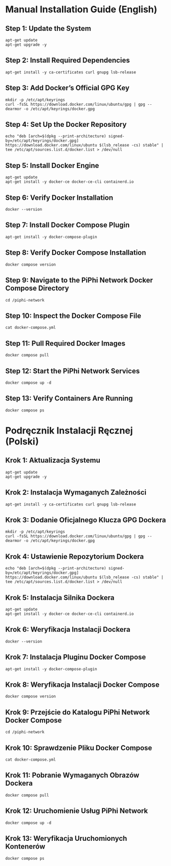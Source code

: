 # Manual Installation Guide (English)

## Step 1: Update the System
```
apt-get update
apt-get upgrade -y
```

## Step 2: Install Required Dependencies
```
apt-get install -y ca-certificates curl gnupg lsb-release
```

## Step 3: Add Docker’s Official GPG Key
```
mkdir -p /etc/apt/keyrings
curl -fsSL https://download.docker.com/linux/ubuntu/gpg | gpg --dearmor -o /etc/apt/keyrings/docker.gpg
```

## Step 4: Set Up the Docker Repository
```
echo "deb [arch=$(dpkg --print-architecture) signed-by=/etc/apt/keyrings/docker.gpg] https://download.docker.com/linux/ubuntu $(lsb_release -cs) stable" | tee /etc/apt/sources.list.d/docker.list > /dev/null
```

## Step 5: Install Docker Engine
```
apt-get update
apt-get install -y docker-ce docker-ce-cli containerd.io
```

## Step 6: Verify Docker Installation
```
docker --version
```

## Step 7: Install Docker Compose Plugin
```
apt-get install -y docker-compose-plugin
```

## Step 8: Verify Docker Compose Installation
```
docker compose version
```

## Step 9: Navigate to the PiPhi Network Docker Compose Directory
```
cd /piphi-network
```

## Step 10: Inspect the Docker Compose File
```
cat docker-compose.yml
```

## Step 11: Pull Required Docker Images
```
docker compose pull
```

## Step 12: Start the PiPhi Network Services
```
docker compose up -d
```

## Step 13: Verify Containers Are Running
```
docker compose ps
```

# Podręcznik Instalacji Ręcznej (Polski)

## Krok 1: Aktualizacja Systemu
```
apt-get update
apt-get upgrade -y
```

## Krok 2: Instalacja Wymaganych Zależności
```
apt-get install -y ca-certificates curl gnupg lsb-release
```

## Krok 3: Dodanie Oficjalnego Klucza GPG Dockera
```
mkdir -p /etc/apt/keyrings
curl -fsSL https://download.docker.com/linux/ubuntu/gpg | gpg --dearmor -o /etc/apt/keyrings/docker.gpg
```

## Krok 4: Ustawienie Repozytorium Dockera
```
echo "deb [arch=$(dpkg --print-architecture) signed-by=/etc/apt/keyrings/docker.gpg] https://download.docker.com/linux/ubuntu $(lsb_release -cs) stable" | tee /etc/apt/sources.list.d/docker.list > /dev/null
```

## Krok 5: Instalacja Silnika Dockera
```
apt-get update
apt-get install -y docker-ce docker-ce-cli containerd.io
```

## Krok 6: Weryfikacja Instalacji Dockera
```
docker --version
```

## Krok 7: Instalacja Pluginu Docker Compose
```
apt-get install -y docker-compose-plugin
```

## Krok 8: Weryfikacja Instalacji Docker Compose
```
docker compose version
```

## Krok 9: Przejście do Katalogu PiPhi Network Docker Compose
```
cd /piphi-network
```

## Krok 10: Sprawdzenie Pliku Docker Compose
```
cat docker-compose.yml
```

## Krok 11: Pobranie Wymaganych Obrazów Dockera
```
docker compose pull
```

## Krok 12: Uruchomienie Usług PiPhi Network
```
docker compose up -d
```

## Krok 13: Weryfikacja Uruchomionych Kontenerów
```
docker compose ps
```
